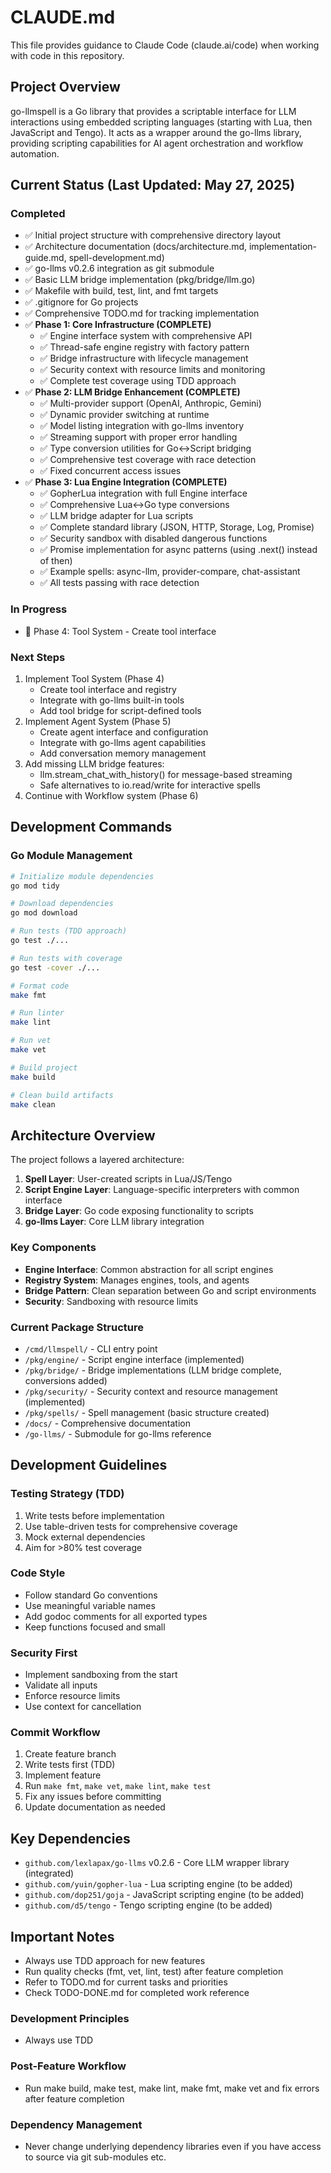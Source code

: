 # CLAUDE.md

This file provides guidance to Claude Code (claude.ai/code) when working with code in this repository.

## Project Overview

go-llmspell is a Go library that provides a scriptable interface for LLM interactions using embedded scripting languages (starting with Lua, then JavaScript and Tengo). It acts as a wrapper around the go-llms library, providing scripting capabilities for AI agent orchestration and workflow automation.

## Current Status (Last Updated: May 27, 2025)

### Completed
- ✅ Initial project structure with comprehensive directory layout
- ✅ Architecture documentation (docs/architecture.md, implementation-guide.md, spell-development.md)
- ✅ go-llms v0.2.6 integration as git submodule
- ✅ Basic LLM bridge implementation (pkg/bridge/llm.go)
- ✅ Makefile with build, test, lint, and fmt targets
- ✅ .gitignore for Go projects
- ✅ Comprehensive TODO.md for tracking implementation
- ✅ **Phase 1: Core Infrastructure (COMPLETE)**
  - ✅ Engine interface system with comprehensive API
  - ✅ Thread-safe engine registry with factory pattern
  - ✅ Bridge infrastructure with lifecycle management
  - ✅ Security context with resource limits and monitoring
  - ✅ Complete test coverage using TDD approach
- ✅ **Phase 2: LLM Bridge Enhancement (COMPLETE)**
  - ✅ Multi-provider support (OpenAI, Anthropic, Gemini)
  - ✅ Dynamic provider switching at runtime
  - ✅ Model listing integration with go-llms inventory
  - ✅ Streaming support with proper error handling
  - ✅ Type conversion utilities for Go<->Script bridging
  - ✅ Comprehensive test coverage with race detection
  - ✅ Fixed concurrent access issues
- ✅ **Phase 3: Lua Engine Integration (COMPLETE)**
  - ✅ GopherLua integration with full Engine interface
  - ✅ Comprehensive Lua<->Go type conversions
  - ✅ LLM bridge adapter for Lua scripts
  - ✅ Complete standard library (JSON, HTTP, Storage, Log, Promise)
  - ✅ Security sandbox with disabled dangerous functions
  - ✅ Promise implementation for async patterns (using .next() instead of then)
  - ✅ Example spells: async-llm, provider-compare, chat-assistant
  - ✅ All tests passing with race detection

### In Progress
- 🔄 Phase 4: Tool System - Create tool interface

### Next Steps
1. Implement Tool System (Phase 4)
   - Create tool interface and registry
   - Integrate with go-llms built-in tools
   - Add tool bridge for script-defined tools
2. Implement Agent System (Phase 5)
   - Create agent interface and configuration
   - Integrate with go-llms agent capabilities
   - Add conversation memory management
3. Add missing LLM bridge features:
   - llm.stream_chat_with_history() for message-based streaming
   - Safe alternatives to io.read/write for interactive spells
4. Continue with Workflow system (Phase 6)

## Development Commands

### Go Module Management
```bash
# Initialize module dependencies
go mod tidy

# Download dependencies
go mod download

# Run tests (TDD approach)
go test ./...

# Run tests with coverage
go test -cover ./...

# Format code
make fmt

# Run linter
make lint

# Run vet
make vet

# Build project
make build

# Clean build artifacts
make clean
```

## Architecture Overview

The project follows a layered architecture:

1. **Spell Layer**: User-created scripts in Lua/JS/Tengo
2. **Script Engine Layer**: Language-specific interpreters with common interface
3. **Bridge Layer**: Go code exposing functionality to scripts
4. **go-llms Layer**: Core LLM library integration

### Key Components
- **Engine Interface**: Common abstraction for all script engines
- **Registry System**: Manages engines, tools, and agents
- **Bridge Pattern**: Clean separation between Go and script environments
- **Security**: Sandboxing with resource limits

### Current Package Structure
- `/cmd/llmspell/` - CLI entry point
- `/pkg/engine/` - Script engine interface (implemented)
- `/pkg/bridge/` - Bridge implementations (LLM bridge complete, conversions added)
- `/pkg/security/` - Security context and resource management (implemented)
- `/pkg/spells/` - Spell management (basic structure created)
- `/docs/` - Comprehensive documentation
- `/go-llms/` - Submodule for go-llms reference

## Development Guidelines

### Testing Strategy (TDD)
1. Write tests before implementation
2. Use table-driven tests for comprehensive coverage
3. Mock external dependencies
4. Aim for >80% test coverage

### Code Style
- Follow standard Go conventions
- Use meaningful variable names
- Add godoc comments for all exported types
- Keep functions focused and small

### Security First
- Implement sandboxing from the start
- Validate all inputs
- Enforce resource limits
- Use context for cancellation

### Commit Workflow
1. Create feature branch
2. Write tests first (TDD)
3. Implement feature
4. Run `make fmt`, `make vet`, `make lint`, `make test`
5. Fix any issues before committing
6. Update documentation as needed

## Key Dependencies
- `github.com/lexlapax/go-llms` v0.2.6 - Core LLM wrapper library (integrated)
- `github.com/yuin/gopher-lua` - Lua scripting engine (to be added)
- `github.com/dop251/goja` - JavaScript scripting engine (to be added)
- `github.com/d5/tengo` - Tengo scripting engine (to be added)

## Important Notes
- Always use TDD approach for new features
- Run quality checks (fmt, vet, lint, test) after feature completion
- Refer to TODO.md for current tasks and priorities
- Check TODO-DONE.md for completed work reference

### Development Principles
- Always use TDD

### Post-Feature Workflow
- Run make build, make test, make lint, make fmt, make vet and fix errors after feature completion

### Dependency Management
- Never change underlying dependency libraries even if you have access to source via git sub-modules etc.